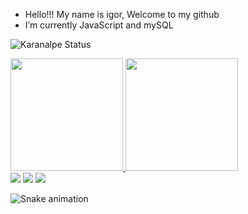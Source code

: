 - Hello!!! My name is igor, Welcome to my github
- I’m currently JavaScript and mySQL

![Karanalpe Status](https://github-readme-stats.vercel.app/api?username=igorLAO&show_icons=true)

<div>
<a href="https://github.com/igorLAO">
<img loading="lazy" height="180em" src="https://github-readme-stats.vercel.app/api/top-langs/?username=igorLAO&layout=compact&langs_count=7&theme=dracula"/>
<img loading="lazy" height="180em" src="https://github-readme-stats.vercel.app/api?igorLAO-aqui&show_icons=true&theme=dracula&include_all_commits=true&count_private=true"/>
</div>


<div>
<a href="https://instagram.com/seu-usuário-instagram-aqui" target="_blank"><img loading="lazy" src="https://img.shields.io/badge/-Instagram-%23E4405F?style=for-the-badge&logo=instagram&logoColor=white" target="_blank"></a>
<a href = "http://igooli670@gmail.com"><img loading="lazy" src="https://img.shields.io/badge/Gmail-D14836?style=for-the-badge&logo=gmail&logoColor=white" target="_blank"></a>
<a href="https:/www.linkedin.com/in/igor-l" target="_blank"><img loading="lazy" src="https://img.shields.io/badge/-LinkedIn-%230077B5?style=for-the-badge&logo=linkedin&logoColor=white" target="_blank"></a>   
</div>


![Snake animation](https://github.com/igorLAO/igorLAO/blob/output/github-contribution-grid-snake.svg)
